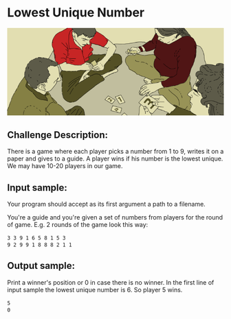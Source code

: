 
# Lowest Unique Number

![Image](https://raw.githubusercontent.com/goggle/codeeval/master/easy/103_lowest_unique_number/lowest_unique_number.png)

## Challenge Description:

There is a game where each player picks a number from 1 to 9, writes it on a paper and gives to a guide. A player wins if his number is the lowest unique. We may have 10-20 players in our game.

## Input sample:

Your program should accept as its first argument a path to a filename.

You're a guide and you're given a set of numbers from players for the round of game. E.g. 2 rounds of the game look this way:
```
3 3 9 1 6 5 8 1 5 3
9 2 9 9 1 8 8 8 2 1 1
```

## Output sample:

Print a winner's position or 0 in case there is no winner. In the first line of input sample the lowest unique number is 6. So player 5 wins.
```
5
0
```
